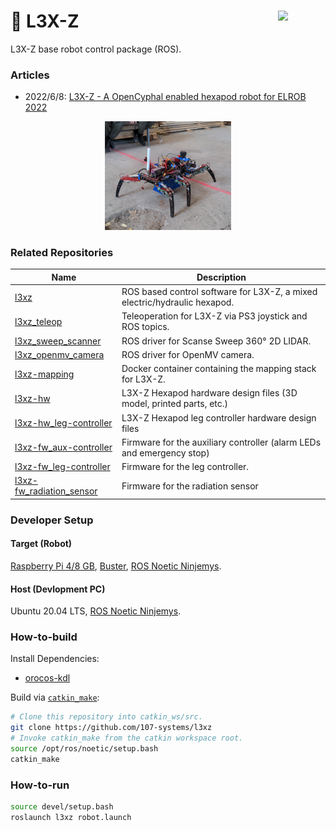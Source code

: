 <a href="https://107-systems.org/"><img align="right" src="https://raw.githubusercontent.com/107-systems/.github/main/logo/107-systems.png" width="15%"></a>
:floppy_disk: L3X-Z
===================
L3X-Z base robot control package (ROS).

### Articles
* 2022/6/8: [L3X-Z - A OpenCyphal enabled hexapod robot for ELROB 2022](https://forum.opencyphal.org/t/l3x-z-a-opencyphal-enabled-hexapod-robot-for-elrob-2022/)

<p align="center">
  <a href="https://github.com/107-systems/l3xz"><img src="doc/img/2022-05-31-ELROB-2022-L3X-Z.jpg" width="40%"></a>
</p>

### Related Repositories
| Name | Description |
|-|-|
| [l3xz](https://github.com/107-systems/l3xz) | ROS based control software for L3X-Z, a mixed electric/hydraulic hexapod. |
| [l3xz_teleop](https://github.com/107-systems/l3xz_teleop) | Teleoperation for L3X-Z via PS3 joystick and ROS topics. |
| [l3xz_sweep_scanner](https://github.com/107-systems/l3xz_sweep_scanner) | ROS driver for Scanse Sweep 360° 2D LIDAR. |
| [l3xz_openmv_camera](https://github.com/107-systems/l3xz_openmv_camera) | ROS driver for OpenMV camera. |
| [l3xz-mapping](https://github.com/107-systems/l3xz-mapping) | Docker container containing the mapping stack for L3X-Z. |
| [l3xz-hw](https://github.com/107-systems/l3xz-hw) | L3X-Z Hexapod hardware design files (3D model, printed parts, etc.) |
| [l3xz-hw_leg-controller](https://github.com/107-systems/l3xz-hw_leg-controller) | L3X-Z Hexapod leg controller hardware design files |
| [l3xz-fw_aux-controller](https://github.com/107-systems/l3xz-fw_aux-controller) | Firmware for the auxiliary controller (alarm LEDs and emergency stop) |
| [l3xz-fw_leg-controller](https://github.com/107-systems/l3xz-fw_leg-controller) | Firmware for the leg controller. |
| [l3xz-fw_radiation_sensor](https://github.com/107-systems/l3xz-fw_radiation_sensor) | Firmware for the radiation sensor |

### Developer Setup
#### Target (Robot)
[Raspberry Pi 4/8 GB](https://www.raspberrypi.com/products/raspberry-pi-4-model-b/), [Buster](https://www.raspberrypi.com/software/operating-systems/#raspberry-pi-os-legacy), [ROS Noetic Ninjemys](https://varhowto.com/install-ros-noetic-raspberry-pi-4/).
#### Host (Devlopment PC)
Ubuntu 20.04 LTS, [ROS Noetic Ninjemys](http://wiki.ros.org/noetic/Installation/Ubuntu).

### How-to-build
Install Dependencies:
* [orocos-kdl](https://github.com/orocos/orocos_kinematics_dynamics/blob/master/orocos_kdl/INSTALL.md)

Build via [`catkin_make`](http://wiki.ros.org/catkin):
```bash
# Clone this repository into catkin_ws/src.
git clone https://github.com/107-systems/l3xz
# Invoke catkin_make from the catkin workspace root.
source /opt/ros/noetic/setup.bash
catkin_make
```

### How-to-run
```bash
source devel/setup.bash
roslaunch l3xz robot.launch
```
